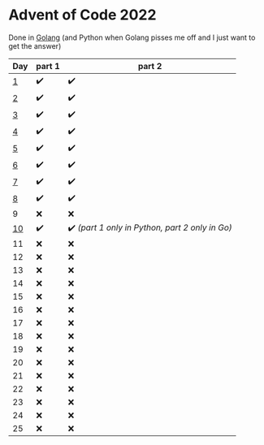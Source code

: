 # Advent of Code 2022

Done in [Golang](https://go.dev/) (and Python when Golang pisses me off and I just want to get the answer)

Day   | part 1 | part 2
------|--------|-------
[1](/day1/day1)     |  :heavy_check_mark:    |  :heavy_check_mark:
[2](/day2/day2)     |  :heavy_check_mark:    |  :heavy_check_mark:
[3](/day3/day3)     |  :heavy_check_mark:    |  :heavy_check_mark:
[4](/day4/day4)     |  :heavy_check_mark:    |  :heavy_check_mark:
[5](/day5/day5)     |  :heavy_check_mark:    |  :heavy_check_mark:
[6](/day6/day6)     |  :heavy_check_mark:    |  :heavy_check_mark:
[7](/day7/day7)     |  :heavy_check_mark:    |  :heavy_check_mark:
[8](/day8/day8)     |  :heavy_check_mark:    |  :heavy_check_mark:
9     |  :x:    |  :x:
[10](/day10/day10)     |  :heavy_check_mark:    |  :heavy_check_mark: *(part 1 only in Python, part 2 only in Go)*
11    |  :x:    |  :x:
12    |  :x:    |  :x:
13    |  :x:    |  :x:
14    |  :x:    |  :x:
15    |  :x:    |  :x:
16    |  :x:    |  :x:
17    |  :x:    |  :x:
18    |  :x:    |  :x:
19    |  :x:    |  :x:
20    |  :x:    |  :x:
21    |  :x:    |  :x:
22    |  :x:    |  :x:
23    |  :x:    |  :x:
24    |  :x:    |  :x:
25    |  :x:    |  :x: